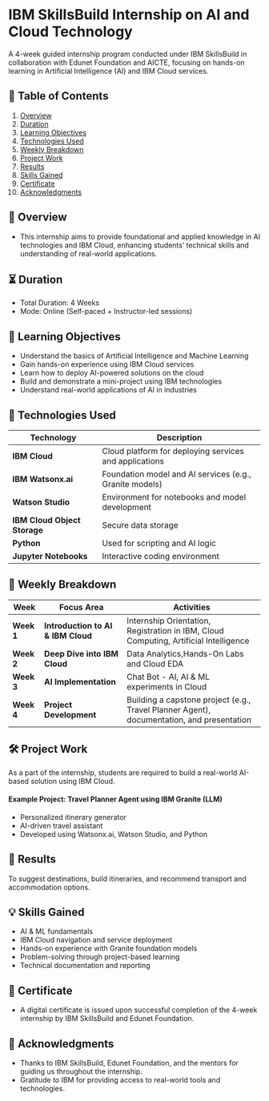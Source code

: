 # IBM SkillsBuild Internship on AI and Cloud Technology
A 4-week guided internship program conducted under IBM SkillsBuild in collaboration with Edunet Foundation and AICTE, focusing on hands-on learning in Artificial Intelligence (AI) and IBM Cloud services.

## 📑 Table of Contents

1. [Overview](##overview)
2. [Duration](#duration)
3. [Learning Objectives](#learning-objectives)
4. [Technologies Used](#technologies-used)
5. [Weekly Breakdown](#weekly-breakdown)
6. [Project Work](#project-work)
7. [Results](#results)
8. [Skills Gained](#skills-gained)
9. [Certificate](#certificate)
10. [Acknowledgments](#acknowledgments)


## 📝 Overview
* This internship aims to provide foundational and applied knowledge in AI technologies and IBM Cloud, enhancing students’ technical skills and understanding of real-world applications.

## ⏳ Duration
* Total Duration: 4 Weeks
* Mode: Online (Self-paced + Instructor-led sessions)

## 🎯 Learning Objectives
* Understand the basics of Artificial Intelligence and Machine Learning
* Gain hands-on experience using IBM Cloud services
* Learn how to deploy AI-powered solutions on the cloud
* Build and demonstrate a mini-project using IBM technologies
* Understand real-world applications of AI in industries

## 🧰 Technologies Used
| Technology                   | Description                                             |
| ---------------------------- | ------------------------------------------------------- |
| **IBM Cloud**                | Cloud platform for deploying services and applications  |
| **IBM Watsonx.ai**           | Foundation model and AI services (e.g., Granite models) |
| **Watson Studio**            | Environment for notebooks and model development         |
| **IBM Cloud Object Storage** | Secure data storage                                     |
| **Python**                   | Used for scripting and AI logic                         |
| **Jupyter Notebooks**        | Interactive coding environment                          |


## 📆 Weekly Breakdown
| Week       | Focus Area                         | Activities                                                                                |
| ---------- | ---------------------------------- | ----------------------------------------------------------------------------------------- |
| **Week 1** | **Introduction to AI & IBM Cloud** | Internship Orientation, Registration in IBM, Cloud Computing, Artificial Intelligence                           
| **Week 2** | **Deep Dive into IBM Cloud**       | Data Analytics,Hands-On Labs and Cloud EDA                                   |
| **Week 3** | **AI Implementation**              | Chat Bot - AI, AI & ML experiments in Cloud               |
| **Week 4** | **Project Development**            | Building a capstone project (e.g., Travel Planner Agent), documentation, and presentation  |

## 🛠️ Project Work
As a part of the internship, students are required to build a real-world AI-based solution using IBM Cloud.
#### Example Project: Travel Planner Agent using IBM Granite (LLM)

* Personalized itinerary generator
* AI-driven travel assistant
* Developed using Watsonx.ai, Watson Studio, and Python

## 📝 Results
To suggest destinations, build itineraries, and recommend transport and accommodation options. 

## 💡 Skills Gained
* AI & ML fundamentals
* IBM Cloud navigation and service deployment
* Hands-on experience with Granite foundation models
* Problem-solving through project-based learning
* Technical documentation and reporting

## 📜 Certificate
* A digital certificate is issued upon successful completion of the 4-week internship by IBM SkillsBuild and Edunet Foundation.

## 🙏 Acknowledgments
* Thanks to IBM SkillsBuild, Edunet Foundation, and the mentors for guiding us throughout the internship.
* Gratitude to IBM for providing access to real-world tools and technologies.
